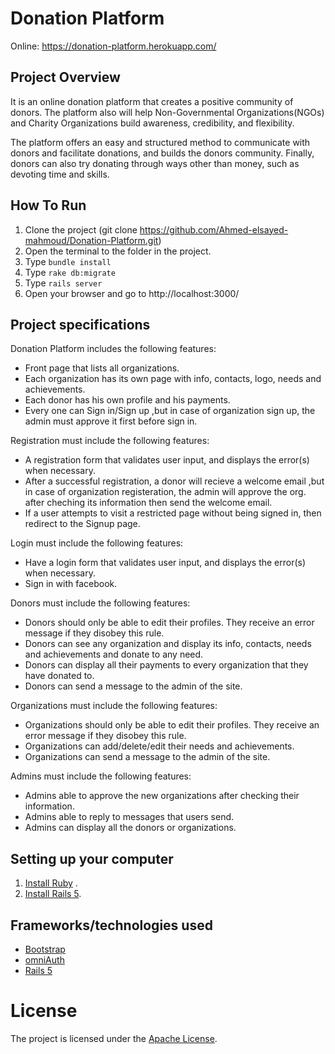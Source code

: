# Donation Platform

Online: https://donation-platform.herokuapp.com/

## Project Overview 

It is an online donation platform that creates a positive community of donors. The platform also will help
Non-Governmental Organizations(NGOs) and Charity Organizations build awareness, credibility, and flexibility.

The platform offers an easy and structured method to communicate with donors and facilitate donations, and builds the donors community. 
Finally, donors can also try donating through ways other than money, such as devoting time and skills.


## How To Run

1. Clone the project (git clone https://github.com/Ahmed-elsayed-mahmoud/Donation-Platform.git)
2. Open the terminal to the folder in the project.
3. Type `bundle install`
4. Type `rake db:migrate`
5. Type `rails server`
6. Open your browser and go to http://localhost:3000/

## Project specifications

Donation Platform includes the following features:
- Front page that lists all organizations.
- Each organization has its own page with info, contacts, logo, needs and achievements.
- Each donor has his own profile and his payments.
- Every one can Sign in/Sign up ,but in case of organization sign up, the admin must approve it first before sign in.

Registration must include the following features:
- A registration form that validates user input, and displays the error(s) when necessary.
- After a successful registration, a donor will recieve a welcome email ,but in case of organization registeration, 
the admin will approve the org. after cheching its information then send the welcome email.
- If a user attempts to visit a restricted page without being signed in, then redirect to the Signup page.

Login must include the following features:
- Have a login form that validates user input, and displays the error(s) when necessary.
- Sign in with facebook.

Donors must include the following features:
- Donors should only be able to edit their profiles. They receive an error message if they disobey this rule.
- Donors can see any organization and display its info, contacts, needs and achievements and donate to any need.
- Donors can display all their payments to every organization that they have donated to.
- Donors can send a message to the admin of the site.

Organizations must include the following features:
- Organizations should only be able to edit their profiles. They receive an error message if they disobey this rule.
- Organizations can add/delete/edit their needs and achievements.
- Organizations can send a message to the admin of the site.

Admins must include the following features:
- Admins able to approve the new organizations after checking their information.
- Admins able to reply to messages that users send.
- Admins can display all the donors or organizations.

## Setting up your computer

1. [Install Ruby](https://www.ruby-lang.org/en/documentation/installation/) .
2. [Install Rails 5](http://installrails.com/).

## Frameworks/technologies used
- [Bootstrap](http://getbootstrap.com/)
- [omniAuth](https://github.com/omniauth/omniauth)
- [Rails 5](http://weblog.rubyonrails.org/2016/6/30/Rails-5-0-final/)


  
# License

The project is licensed under the [Apache License](LICENSE).